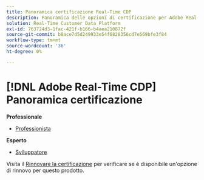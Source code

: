 ```yaml
---
title: Panoramica certificazione Real-Time CDP
description: Panoramica delle opzioni di certificazione per Adobe Real-Time CDP
solution: Real-Time Customer Data Platform
exl-id: 763724d3-1fac-421f-b166-b4aea210872f
source-git-commit: b8ace7d5d249933e54f6828356cd7e569bfe3f84
workflow-type: tm+mt
source-wordcount: '36'
ht-degree: 0%

---
```


# [!DNL Adobe Real-Time CDP] Panoramica certificazione

**Professionale**

* [Professionista](/help/certifications/rtcdp/rtcdp-p-business.md) <!--AD0-E602-->

**Esperto**

* [Sviluppatore](/help/certifications/rtcdp/rtcdp-e-developer.md) <!--AD0-E605-->

Visita il [Rinnovare la certificazione](/help/certifications/renew.md) per verificare se è disponibile un&#39;opzione di rinnovo per questo prodotto.
